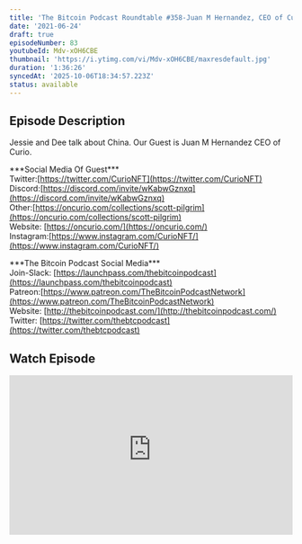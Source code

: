 ```yaml
---
title: 'The Bitcoin Podcast Roundtable #358-Juan M Hernandez, CEO of Curio'
date: '2021-06-24'
draft: true
episodeNumber: 83
youtubeId: Mdv-xOH6CBE
thumbnail: 'https://i.ytimg.com/vi/Mdv-xOH6CBE/maxresdefault.jpg'
duration: '1:36:26'
syncedAt: '2025-10-06T18:34:57.223Z'
status: available
---
```

## Episode Description

Jessie and Dee talk about China.  Our Guest is Juan M Hernandez CEO of Curio.  
  
\*\*\*Social Media Of Guest\*\*\*  
Twitter:[https://twitter.com/CurioNFT](https://twitter.com/CurioNFT)  
Discord:[https://discord.com/invite/wKabwGznxq](https://discord.com/invite/wKabwGznxq)  
Other:[https://oncurio.com/collections/scott-pilgrim](https://oncurio.com/collections/scott-pilgrim)  
Website: [https://oncurio.com/](https://oncurio.com/)  
Instagram:[https://www.instagram.com/CurioNFT/](https://www.instagram.com/CurioNFT/)  
  
\*\*\*The Bitcoin Podcast Social Media\*\*\*  
Join-Slack: [https://launchpass.com/thebitcoinpodcast](https://launchpass.com/thebitcoinpodcast)  
Patreon:[https://www.patreon.com/TheBitcoinPodcastNetwork](https://www.patreon.com/TheBitcoinPodcastNetwork)  
Website: [http://thebitcoinpodcast.com/](http://thebitcoinpodcast.com/)  
Twitter: [https://twitter.com/thebtcpodcast](https://twitter.com/thebtcpodcast)

## Watch Episode

<div style="position: relative; padding-bottom: 56.25%; height: 0; overflow: hidden;">
  <iframe
    src="https://www.youtube-nocookie.com/embed/Mdv-xOH6CBE"
    style="position: absolute; top: 0; left: 0; width: 100%; height: 100%;"
    frameborder="0"
    allow="accelerometer; autoplay; clipboard-write; encrypted-media; gyroscope; picture-in-picture"
    allowfullscreen
  ></iframe>
</div>

